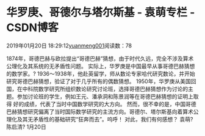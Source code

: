 
# 华罗庚、哥德尔与塔尔斯基 - 袁萌专栏 - CSDN博客

2019年01月20日 18:29:12[yuanmeng001](https://me.csdn.net/yuanmeng001)阅读数：78


1874年，哥德巴赫与欧拉提出“哥德巴赫”猜想，由于时代久远，完全不涉及算术公理化及其系统的无矛盾性问题。
实际上，华罗庚是中国最早从事哥德巴赫猜想的数学家。? 1936～1938年，他赴英留学，师从数论专家哈代研究数论，并开始研究哥德巴赫猜想，验证了对于几乎所有的偶数猜想。
1950年，华罗庚从美国回国，在中科院数学研究所组织数论研究讨论班，选择哥德巴赫猜想作为讨论的主题。参加讨论班的学生，例如王元、潘承洞和陈景润等在哥德巴赫猜想的证明上取得
好的成绩，代表了当时中国数学研究的大方向。
然而，很不幸的是，中国哥德巴赫猜想研究偏离了当时国际数学研究的主流方向。哥德尔、塔尔斯基向着算术公理化及其无矛盾性的基础研究“狂奔而去”。呜呼！
对此，我们有何感想？
袁萌? 陈启清? 1月20日

